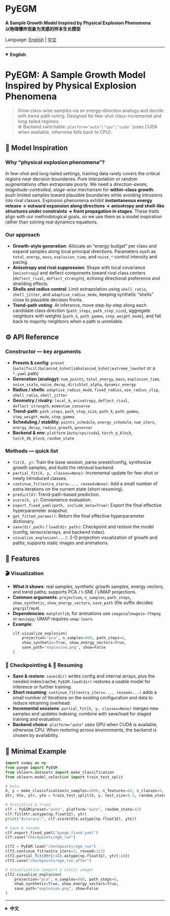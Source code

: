 # PyEGM

**A Sample Growth Model Inspired by Physical Explosion Phenomena**  
**以物理爆炸现象为灵感的样本生长模型**

Language: [English](#english) | [中文](#中文)

---

<a id="english"></a>
<details open>
<summary><strong>English</strong></summary>

# PyEGM: A Sample Growth Model Inspired by Physical Explosion Phenomena

> Grow class-wise samples via an energy–direction analogy and decide with trend-path voting. Designed for few-shot class-incremental and long-tailed regimes.  
> ⚙️ Backend switchable: `platform="auto"|"cpu"|"cuda"` (uses CUDA when available, otherwise falls back to CPU).

## 🧠 Model Inspiration

### Why “physical explosion phenomena”?
In few-shot and long-tailed settings, training data rarely covers the critical regions near decision boundaries. Pure interpolation or random augmentations often extrapolate poorly. We need a *direction-aware, magnitude-controlled, stage-wise* mechanism for **within-class growth**: push limited samples toward plausible boundaries while avoiding intrusions into rival classes. Explosion phenomena exhibit **instantaneous energy release → outward expansion along directions → anisotropy and shell-like structures under constraints → front propagation in stages**. These traits align with our methodological goals, so we use them as a model inspiration rather than solving real dynamics equations.

### Our approach
- **Growth-style generation**: Allocate an “energy budget” per class and expand samples along local principal directions. Parameters such as `total_energy`, `mass`, `explosion_time`, and `noise_*` control intensity and pacing.
- **Anisotropy and rival suppression**: Shape with local covariance (`anisotropy`) and deflect components toward rival class centers (`deflect_rival`, `deflect_strength`), echoing directional preference and shielding effects.
- **Shells and radius control**: Limit extrapolation using `shell_ratio`, `shell_jitter`, and `adaptive_radius_mode`, keeping synthetic “shells” close to plausible decision fronts.
- **Trend-path voting**: At inference, move step-by-step along each candidate class direction (`path_steps`, `path_step_size`), aggregate neighbors with weights (`path_k`, `path_gamma`, `step_weight_mode`), and fall back to majority neighbors when a path is unreliable.

## ⚙️ API Reference

### Constructor — key arguments
- **Presets & config**: `preset` (`auto|fscil|balanced_kshot|imbalanced_kshot|extreme_lowshot` or a `*.yaml` path)  
- **Generation (analogy)**: `num_points`, `total_energy`, `mass`, `explosion_time`, `noise_scale`, `noise_decay`, `dirichlet_alpha`, `dynamic_energy`  
- **Radius / shells**: `adaptive_radius_mode`, `fixed_radius`, `use_radius_clip`, `shell_ratio`, `shell_jitter`  
- **Geometry / rivalry**: `local_k`, `anisotropy`, `deflect_rival`, `deflect_strength`, `momentum_conserve`  
- **Trend-path**: `path_steps`, `path_step_size`, `path_k`, `path_gamma`, `step_weight_mode`, `step_gamma`  
- **Scheduling / stability**: `points_schedule`, `energy_schedule`, `num_iters`, `energy_decay`, `radius_growth`, `governor`  
- **Backend & env**: `platform` (`auto/cpu/cuda`), `torch_q_block`, `torch_db_block`, `random_state`

### Methods — quick list
- `fit(X, y)`: Train the base session, parse preset/config, synthesize growth samples, and build the retrieval backend.  
- `partial_fit(X, y, classes=None)`: Incremental update for few-shot or newly introduced classes.  
- `continue_fit(extra_iters=..., reseed=None)`: Add a small number of extra iterations on the current state (short resuming).  
- `predict(X)`: Trend-path-based prediction.  
- `score(X, y)`: Convenience evaluation.  
- `export_fixed_yaml(path, include_meta=True)`: Export the final effective hyperparameter snapshot.  
- `get_fitted_params()`: Return the final effective hyperparameter dictionary.  
- `save(dir_path)` / `load(dir_path)`: Checkpoint and restore the model (config, tensors/arrays, and backend index).  
- `visualize_explosion(...)`: 2-D projection visualization of growth and paths; supports static images and animations.

## 🧩 Features

### 🎬 Visualization
- **What it shows**: real samples, synthetic growth samples, energy vectors, and trend paths; supports PCA / t-SNE / UMAP projections.  
- **Common arguments**: `projection`, `n_samples`, `path_steps`, `show_synthetic`, `show_energy_vectors`, `save_path` (file suffix decides `png/gif/mp4`).  
- **Dependencies**: `matplotlib`; for animations use `imageio`/`imageio-ffmpeg` or `moviepy`; UMAP requires `umap-learn`.  
- **Example**:
  ```python
  clf.visualize_explosion(
      projection="pca", n_samples=800, path_steps=6,
      show_synthetic=True, show_energy_vectors=True,
      save_path="explosion.png", show=False
  )
  ```

### 💾 Checkpointing & 🔁 Resuming
- **Save & restore**: `save(dir)` writes config and internal arrays, plus the needed index/cache; `PyEGM.load(dir)` restores a usable model for inference or further training.  
- **Short resuming**: `continue_fit(extra_iters=..., reseed=...)` adds a small number of iterations on the existing configuration and data to reduce retraining overhead.  
- **Incremental sessions**: `partial_fit(X, y, classes=None)` merges new samples and updates indexing; combine with save/load for staged training and evaluation.  
- **Backend choice**: `platform="auto"` uses GPU when CUDA is available, otherwise CPU. When restoring across environments, the backend is chosen by availability.

## 🚀 Minimal Example
```python
import numpy as np
from pyegm import PyEGM
from sklearn.datasets import make_classification
from sklearn.model_selection import train_test_split

# Data
X, y = make_classification(n_samples=2000, n_features=64, n_classes=5, random_state=0)
Xtr, Xte, ytr, yte = train_test_split(X, y, test_size=0.3, random_state=0)

# Initialize & train
clf = PyEGM(preset="auto", platform="auto", random_state=42)
clf.fit(Xtr.astype(np.float32), ytr)
print("Accuracy:", clf.score(Xte.astype(np.float32), yte))

# Save & resume
clf.export_fixed_yaml("pyegm_fixed.yaml")
clf.save("checkpoints/egm_run")

clf2 = PyEGM.load("checkpoints/egm_run")
clf2.continue_fit(extra_iters=3, reseed=123)
clf2.partial_fit(Xtr[:40].astype(np.float32), ytr[:40])
clf2.save("checkpoints/egm_run_after")

# Visualization (export a static image)
clf2.visualize_explosion(
    projection="pca", n_samples=800, path_steps=6,
    show_synthetic=True, show_energy_vectors=True,
    save_path="explosion.png", show=False
)
```
</details>

---

<a id="中文"></a>
<details>
<summary><strong>中文</strong></summary>

# PyEGM：以物理爆炸现象为灵感的样本生长模型

> 通过“能量—方向”的类比在类内进行生长式生成，并以趋势路径投票完成判别；适用于小样本增量与不平衡场景。  
> ⚙️ 后端可切换：`platform="auto"|"cpu"|"cuda"`（检测到 CUDA 时启用 GPU，否则回退 CPU）。

## 🧠 模型灵感

### 为什么选择“物理爆炸现象”作为灵感
在小样本与长尾条件下，真实数据难以覆盖决策边界附近的关键区域，单纯的插值或随机数据增强容易导致边界外推失真。我们期望一种**面向边界方向、幅度可控、阶段递进**的类内扩张机制：既能将有限样本向潜在边界推进，又避免越界到对手类别的势域。物理爆炸现象呈现了**能量瞬时释放 → 物质沿特定方向外扩 → 受环境约束而产生各向异性与壳层结构 → 前沿分阶段推进**的过程，这与我们的方法论目标高度契合，因此选择其作为模型灵感来源（而非求解真实动力学方程）。

### 我们的做法
- **生长式生成**：为每个类别分配“能量预算”，驱动样本沿局部几何主轴向外扩张；`total_energy、mass、explosion_time、noise_*` 等参数控制生成强度与节奏。
- **各向异性与对手抑制**：基于局部协方差塑形（`anisotropy`），并对朝向对手类中心的分量进行偏折/抑制（`deflect_rival, deflect_strength`）。
- **壳层与半径控制**：通过 `shell_ratio, shell_jitter, adaptive_radius_mode` 等限制外推空间，使生成壳层贴近潜在决策边界。
- **趋势路径投票**：推理时沿候选类别方向多步推进（`path_steps, path_step_size`），每步聚合近邻并加权（`path_k, path_gamma, step_weight_mode`）；路径不可靠时回退多数近邻表决。

## ⚙️ API 说明

### 构造函数关键参数
- **预设与配置**：`preset`（`auto|fscil|balanced_kshot|imbalanced_kshot|extreme_lowshot` 或 `*.yaml`）  
- **生成（物理类比）**：`num_points, total_energy, mass, explosion_time, noise_scale, noise_decay, dirichlet_alpha, dynamic_energy`  
- **半径/壳层**：`adaptive_radius_mode, fixed_radius, use_radius_clip, shell_ratio, shell_jitter`  
- **几何/对抗**：`local_k, anisotropy, deflect_rival, deflect_strength, momentum_conserve`  
- **趋势路径**：`path_steps, path_step_size, path_k, path_gamma, step_weight_mode, step_gamma`  
- **调度/稳定**：`points_schedule, energy_schedule, num_iters, energy_decay, radius_growth, governor`  
- **后端与环境**：`platform`（`auto/cpu/cuda`），`torch_q_block`, `torch_db_block`, `random_state`

### 方法一览
- `fit(X, y)`：训练基座；解析预设并生成合成样本，建立检索后端。  
- `partial_fit(X, y, classes=None)`：增量训练（few-shot / 新类并入）。  
- `continue_fit(extra_iters=..., reseed=None)`：在当前状态上追加少量迭代（短点续训）。  
- `predict(X)`：趋势路径投票预测。  
- `score(X, y)`：便捷评估。  
- `export_fixed_yaml(path, include_meta=True)`：导出最终生效超参快照。  
- `get_fitted_params()`：返回最终生效超参字典。  
- `save(dir_path)` / `load(dir_path)`：保存与恢复模型（包含配置、内部数组与后端索引）。  
- `visualize_explosion(...)`：二维投影下的生长过程与趋势路径可视化，支持导出静图/动画。

## 🧩 功能介绍

### 🎬 可视化
- **展示内容**：真实样本、合成样本、能量向量、趋势路径；支持 PCA / t-SNE / UMAP 投影。  
- **常用参数**：`projection`、`n_samples`、`path_steps`、`show_synthetic`、`show_energy_vectors`、`save_path`（按后缀导出 `png/gif/mp4`）。  
- **依赖**：`matplotlib`；动画导出可选 `imageio`/`imageio-ffmpeg` 或 `moviepy`；UMAP 需 `umap-learn`。  
- **示例**：
  ```python
  clf.visualize_explosion(
      projection="pca", n_samples=800, path_steps=6,
      show_synthetic=True, show_energy_vectors=True,
      save_path="explosion.png", show=False
  )
  ```

### 💾 保存与 🔁 续训
- **保存与恢复**：`save(dir)` 写出配置与内部数组，并保存所需索引/缓存；`PyEGM.load(dir)` 可在目标环境中恢复并直接推理或继续训练。  
- **短点续训**：`continue_fit(extra_iters=..., reseed=...)` 在既有配置与数据上追加少量迭代，以降低再次训练开销。  
- **增量会话**：`partial_fit(X, y, classes=None)` 并入新增样本并更新索引；可与保存/加载结合，用于分阶段训练与评估。  
- **后端选择**：`platform="auto"` 在检测到 CUDA 时使用 GPU，否则回退 CPU；跨环境恢复时按可用性自动选择。

## 🚀 最小使用示例
```python
import numpy as np
from pyegm import PyEGM
from sklearn.datasets import make_classification
from sklearn.model_selection import train_test_split

# 数据
X, y = make_classification(n_samples=2000, n_features=64, n_classes=5, random_state=0)
Xtr, Xte, ytr, yte = train_test_split(X, y, test_size=0.3, random_state=0)

# 初始化与训练
clf = PyEGM(preset="auto", platform="auto", random_state=42)
clf.fit(Xtr.astype(np.float32), ytr)
print("Accuracy:", clf.score(Xte.astype(np.float32), yte))

# 保存与续训
clf.export_fixed_yaml("pyegm_fixed.yaml")
clf.save("checkpoints/egm_run")

clf2 = PyEGM.load("checkpoints/egm_run")
clf2.continue_fit(extra_iters=3, reseed=123)
clf2.partial_fit(Xtr[:40].astype(np.float32), ytr[:40])
clf2.save("checkpoints/egm_run_after")

# 可视化（导出静图）
clf2.visualize_explosion(
    projection="pca", n_samples=800, path_steps=6,
    show_synthetic=True, show_energy_vectors=True,
    save_path="explosion.png", show=False
)
```
</details>
